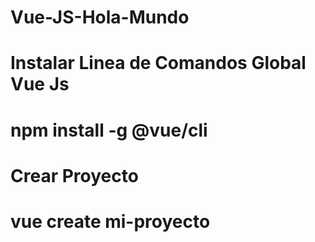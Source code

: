 # Vue-JS-Hola-Mundo

# Instalar Linea de Comandos Global Vue Js
# npm install -g @vue/cli  

# Crear Proyecto
# vue create mi-proyecto

